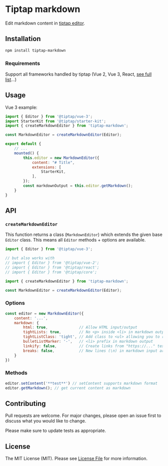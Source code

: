 # Tiptap markdown

Edit markdown content in [tiptap editor](https://www.tiptap.dev/).

## Installation

```bash
npm install tiptap-markdown
```

### Requirements
Support all frameworks handled by tiptap (Vue 2, Vue 3, React, [see full list](https://www.tiptap.dev/installation#integration-guides)...)

## Usage
Vue 3 example:

```js
import { Editor } from '@tiptap/vue-3';
import StarterKit from '@tiptap/starter-kit';
import { createMarkdownEditor } from 'tiptap-markdown';

const MarkdownEditor = createMarkdownEditor(Editor);

export default {
    // ...
    mounted() {
        this.editor = new MarkdownEditor({
            content: "# Title",
            extensions: [
                StarterKit,
            ],
        });
        const markdownOutput = this.editor.getMarkdown();
    }
}
```

## API

### `createMarkdownEditor`
This function returns a class (`MarkdownEditor`) which extends the given base `Editor` class. This means all `Editor` methods + options are available.

```js
import { Editor } from '@tiptap/vue-3';

// but also works with
// import { Editor } from '@tiptap/vue-2';
// import { Editor } from '@tiptap/react';
// import { Editor } from '@tiptap/core';

import { createMarkdownEditor } from 'tiptap-markdown';

const MarkdownEditor = createMarkdownEditor(Editor);
```

### Options
```js
const editor = new MarkdownEditor({
    content: '...',
    markdown: {
        html: true,              // Allow HTML input/output
        tightLists: true,        // No <p> inside <li> in markdown output
        tightListClass: 'tight', // Add class to <ul> allowing you to remove <p> margins when tight
        bulletListMarker: '-',   // <li> prefix in markdown output
        linkify: false,          // Create links from "https://..." text
        breaks: false,           // New lines (\n) in markdown input are converted to <br>
    }
})
```

### Methods
```js
editor.setContent('**test**') // setContent supports markdown format
editor.getMarkdown(); // get current content as markdown
```

## Contributing
Pull requests are welcome. For major changes, please open an issue first to discuss what you would like to change.

Please make sure to update tests as appropriate.

## License
The MIT License (MIT). Please see [License File](LICENSE) for more information.
